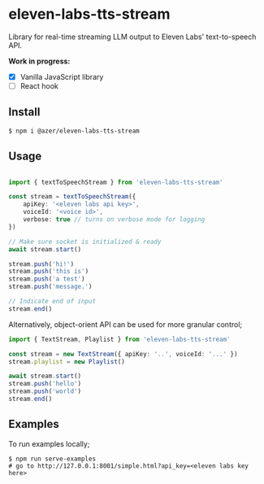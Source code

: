 # eleven-labs-tts-stream

Library for real-time streaming LLM output to Eleven Labs' text-to-speech API. 

**Work in progress:**

- [x] Vanilla JavaScript library
- [ ] React hook

## Install

```bash
$ npm i @azer/eleven-labs-tts-stream
```

## Usage

```ts

import { textToSpeechStream } from 'eleven-labs-tts-stream'

const stream = textToSpeechStream({
    apiKey: '<eleven labs api key>',
    voiceId: '<voice id>',
    verbose: true // turns on verbose mode for logging
})

// Make sure socket is initialized & ready
await stream.start()

stream.push('hi!')
stream.push('this is')
stream.push('a test')
stream.push('message.')

// Indicate end of input
stream.end()
```

Alternatively, object-orient API can be used for more granular control;

```ts
import { TextStream, Playlist } from 'eleven-labs-tts-stream'

const stream = new TextStream({ apiKey: '..', voiceId: '...' })
stream.playlist = new Playlist()

await stream.start()
stream.push('hello')
stream.push('world')
stream.end()
```

## Examples

To run examples locally;

```
$ npm run serve-examples
# go to http://127.0.0.1:8001/simple.html?api_key=<eleven labs key here>
```
